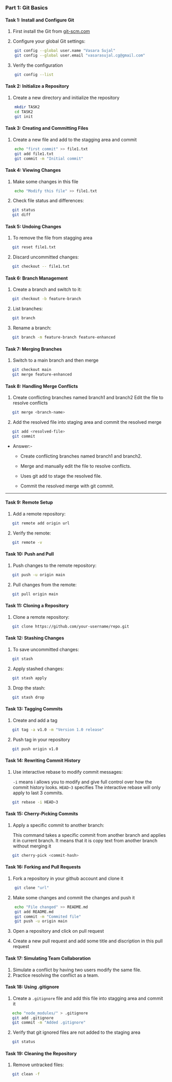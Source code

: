 ### Part 1: Git Basics

#### Task 1: Install and Configure Git

1. First install the Git from [git-scm.com](https://git-scm.com/)

2. Configure your global Git settings:  
``` bash
    git config --global user.name "Vasara Sujal"
    git config --global user.email "vasarasujal.cg@gmail.com"
```
3. Verify the configuration
```bash
    git config --list
```

#### Task 2: Initialize a Repository

1. Create a new directory and initialize the repository
``` bash
    mkdir TASK2
    cd TASK2
    git init
```

#### Task 3: Creating and Committing Files

1. Create a new file and add to the stagging area and commit
```bash
    echo "first commit" >> file1.txt
    git add file1.txt
    git commit -m "Initial commit"
```

#### Task 4: Viewing Changes

1. Make some changes in this file
```bash
    echo "Modify this file" >> file1.txt
```
2. Check file status and differences:  
```bash
   git status
   git diff
```

#### Task 5: Undoing Changes

1. To remove the file from stagging area
```bash
   git reset file1.txt
```
2. Discard uncommitted changes:  
```bash
   git checkout -- file1.txt
```

#### Task 6: Branch Management
1. Create a branch and switch to it:  
```bash
   git checkout -b feature-branch
```
2. List branches:  
```bash
   git branch
```
3. Rename a branch:  
```bash
   git branch -m feature-branch feature-enhanced
```

#### **Task 7: Merging Branches**
1. Switch to a main branch and then merge  
```bash
   git checkout main
   git merge feature-enhanced
```

#### Task 8: Handling Merge Conflicts

1. Create conflicting branches named branch1 and branch2
   Edit the file to resolve conflicts

```bash
   git merge <branch-name>
```

2. Add the resolved file into staging area and commit the resolved merge
```bash
   git add <resolved-file>
   git commit
```

* Answer:-

  * Create conflicting branches named branch1 and branch2.

  * Merge and manually edit the file to resolve conflicts.

  * Uses git add <resolved-file> to stage the resolved file.

  * Commit the resolved merge with git commit.

---


#### Task 9: Remote Setup

1. Add a remote repository:  
```bash
   git remote add origin url
```
2. Verify the remote:  
```bash
   git remote -v
```

#### Task 10: Push and Pull

1. Push changes to the remote repository:  
```bash
   git push -u origin main
```
2. Pull changes from the remote:  
```bash
   git pull origin main
```

#### Task 11: Cloning a Repository

1. Clone a remote repository:  
```bash
   git clone https://github.com/your-username/repo.git
```

#### Task 12: Stashing Changes

1. To save uncommitted changes:  
```bash
   git stash
```
2. Apply stashed changes:  
```bash
   git stash apply
```
3. Drop the stash:  
```bash
   git stash drop
```

#### Task 13: Tagging Commits

1. Create and add a tag
```bash
   git tag -a v1.0 -m "Version 1.0 release"
```
2. Push tag in your repository
```bash
   git push origin v1.0
```

#### Task 14: Rewriting Commit History
1. Use interactive rebase to modify commit messages:  


   `-i` means i allows you to modify and give full control over how the commit history looks.
   `HEAD~3` specifies The interactive rebase will only apply to last 3 commits.

```bash
   git rebase -i HEAD~3
```

#### Task 15: Cherry-Picking Commits

1. Apply a specific commit to another branch:  

   This command takes a specific commit from another branch and applies it in current branch. It means that it is copy text from another branch without merging it

```bash
   git cherry-pick <commit-hash>
```

#### Task 16: Forking and Pull Requests

1. Fork a repository in your github account and clone it
```bash
    git clone "url"
```
2. Make some changes and commit the changes and push it
```bash
    echo "File changed" >> README.md
    git add README.md
    git commit -m "Commited file"
    git push -u origin main
```
3. Open a repository and click on pull request

4. Create a new pull request and add some title and discription in this pull request

#### Task 17: Simulating Team Collaboration

1. Simulate a conflict by having two users modify the same file.  
2. Practice resolving the conflict as a team.

#### Task 18: Using .gitignore

1. Create a `.gitignore` file and add this file into stagging area and commit it
```bash
   echo "node_modules/" > .gitignore
   git add .gitignore
   git commit -m "Added .gitignore"
```
2. Verify that git ignored files are not added to the staging area  
```bash
   git status
```

#### Task 19: Cleaning the Repository

1. Remove untracked files:  
```bash
   git clean -f
```
